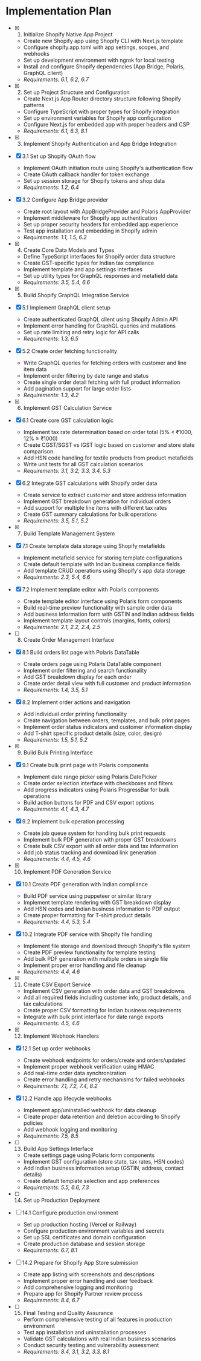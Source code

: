 # Implementation Plan

- [x] 1. Initialize Shopify Native App Project
  - Create new Shopify app using Shopify CLI with Next.js template
  - Configure shopify.app.toml with app settings, scopes, and webhooks
  - Set up development environment with ngrok for local testing
  - Install and configure Shopify dependencies (App Bridge, Polaris, GraphQL client)
  - _Requirements: 6.1, 6.2, 6.7_

- [x] 2. Set up Project Structure and Configuration
  - Create Next.js App Router directory structure following Shopify patterns
  - Configure TypeScript with proper types for Shopify integration
  - Set up environment variables for Shopify app configuration
  - Configure Next.js for embedded app with proper headers and CSP
  - _Requirements: 6.1, 6.3, 8.1_

- [x] 3. Implement Shopify Authentication and App Bridge Integration
- [x] 3.1 Set up Shopify OAuth flow
  - Implement OAuth initiation route using Shopify's authentication flow
  - Create OAuth callback handler for token exchange
  - Set up session storage for Shopify tokens and shop data
  - _Requirements: 1.2, 6.4_

- [x] 3.2 Configure App Bridge provider
  - Create root layout with AppBridgeProvider and Polaris AppProvider
  - Implement middleware for Shopify app authentication
  - Set up proper security headers for embedded app experience
  - Test app installation and embedding in Shopify admin
  - _Requirements: 1.1, 1.5, 6.2_

- [x] 4. Create Core Data Models and Types
  - Define TypeScript interfaces for Shopify order data structure
  - Create GST-specific types for Indian tax compliance
  - Implement template and app settings interfaces
  - Set up utility types for GraphQL responses and metafield data
  - _Requirements: 3.5, 5.4, 6.6_

- [x] 5. Build Shopify GraphQL Integration Service
- [x] 5.1 Implement GraphQL client setup
  - Create authenticated GraphQL client using Shopify Admin API
  - Implement error handling for GraphQL queries and mutations
  - Set up rate limiting and retry logic for API calls
  - _Requirements: 1.3, 6.5_

- [x] 5.2 Create order fetching functionality
  - Write GraphQL queries for fetching orders with customer and line item data
  - Implement order filtering by date range and status
  - Create single order detail fetching with full product information
  - Add pagination support for large order lists
  - _Requirements: 1.3, 4.2_

- [x] 6. Implement GST Calculation Service
- [x] 6.1 Create core GST calculation logic
  - Implement tax rate determination based on order total (5% < ₹1000, 12% ≥ ₹1000)
  - Create CGST/SGST vs IGST logic based on customer and store state comparison
  - Add HSN code handling for textile products from product metafields
  - Write unit tests for all GST calculation scenarios
  - _Requirements: 3.1, 3.2, 3.3, 3.4, 5.3_

- [x] 6.2 Integrate GST calculations with Shopify order data
  - Create service to extract customer and store address information
  - Implement GST breakdown generation for individual orders
  - Add support for multiple line items with different tax rates
  - Create GST summary calculations for bulk operations
  - _Requirements: 3.5, 5.1, 5.2_

- [x] 7. Build Template Management System
- [x] 7.1 Create template data storage using Shopify metafields
  - Implement metafield service for storing template configurations
  - Create default template with Indian business compliance fields
  - Add template CRUD operations using Shopify's app data storage
  - _Requirements: 2.3, 5.4, 6.6_

- [x] 7.2 Implement template editor with Polaris components
  - Create template editor interface using Polaris form components
  - Build real-time preview functionality with sample order data
  - Add business information form with GSTIN and Indian address fields
  - Implement template layout controls (margins, fonts, colors)
  - _Requirements: 2.1, 2.2, 2.4, 2.5_

- [ ] 8. Create Order Management Interface
- [x] 8.1 Build orders list page with Polaris DataTable
  - Create orders page using Polaris DataTable component
  - Implement order filtering and search functionality
  - Add GST breakdown display for each order
  - Create order detail view with full customer and product information
  - _Requirements: 1.4, 3.5, 5.1_

- [x] 8.2 Implement order actions and navigation
  - Add individual order printing functionality
  - Create navigation between orders, templates, and bulk print pages
  - Implement order status indicators and customer information display
  - Add T-shirt specific product details (size, color, design)
  - _Requirements: 1.5, 5.1, 5.2_

- [x] 9. Build Bulk Printing Interface
- [x] 9.1 Create bulk print page with Polaris components
  - Implement date range picker using Polaris DatePicker
  - Create order selection interface with checkboxes and filters
  - Add progress indicators using Polaris ProgressBar for bulk operations
  - Build action buttons for PDF and CSV export options
  - _Requirements: 4.1, 4.3, 4.7_

- [x] 9.2 Implement bulk operation processing
  - Create job queue system for handling bulk print requests
  - Implement bulk PDF generation with proper GST breakdowns
  - Create bulk CSV export with all order data and tax information
  - Add job status tracking and download link generation
  - _Requirements: 4.4, 4.5, 4.6_

- [x] 10. Implement PDF Generation Service
- [x] 10.1 Create PDF generation with Indian compliance
  - Build PDF service using puppeteer or similar library
  - Implement template rendering with GST breakdown display
  - Add HSN codes and Indian business information to PDF output
  - Create proper formatting for T-shirt product details
  - _Requirements: 4.4, 5.3, 5.4_

- [x] 10.2 Integrate PDF service with Shopify file handling
  - Implement file storage and download through Shopify's file system
  - Create PDF preview functionality for template testing
  - Add bulk PDF generation with multiple orders in single file
  - Implement proper error handling and file cleanup
  - _Requirements: 4.4, 4.6_

- [x] 11. Create CSV Export Service
  - Implement CSV generation with order data and GST breakdowns
  - Add all required fields including customer info, product details, and tax calculations
  - Create proper CSV formatting for Indian business requirements
  - Integrate with bulk print interface for date range exports
  - _Requirements: 4.5, 4.6_

- [x] 12. Implement Webhook Handlers
- [x] 12.1 Set up order webhooks
  - Create webhook endpoints for orders/create and orders/updated
  - Implement proper webhook verification using HMAC
  - Add real-time order data synchronization
  - Create error handling and retry mechanisms for failed webhooks
  - _Requirements: 7.1, 7.2, 7.4, 8.2_

- [x] 12.2 Handle app lifecycle webhooks
  - Implement app/uninstalled webhook for data cleanup
  - Create proper data retention and deletion according to Shopify policies
  - Add webhook logging and monitoring
  - _Requirements: 7.5, 8.5_

- [ ] 13. Build App Settings Interface
  - Create settings page using Polaris form components
  - Implement GST configuration (store state, tax rates, HSN codes)
  - Add Indian business information setup (GSTIN, address, contact details)
  - Create default template selection and app preferences
  - _Requirements: 5.5, 6.6, 7.3_

- [ ] 14. Set up Production Deployment
- [ ] 14.1 Configure production environment
  - Set up production hosting (Vercel or Railway)
  - Configure production environment variables and secrets
  - Set up SSL certificates and domain configuration
  - Create production database and session storage
  - _Requirements: 6.7, 8.1_

- [ ] 14.2 Prepare for Shopify App Store submission
  - Create app listing with screenshots and descriptions
  - Implement proper error handling and user feedback
  - Add comprehensive logging and monitoring
  - Prepare app for Shopify Partner review process
  - _Requirements: 8.4, 6.7_

- [ ] 15. Final Testing and Quality Assurance
  - Perform comprehensive testing of all features in production environment
  - Test app installation and uninstallation processes
  - Validate GST calculations with real Indian business scenarios
  - Conduct security testing and vulnerability assessment
  - _Requirements: 8.4, 3.1, 3.2, 3.3, 8.1_